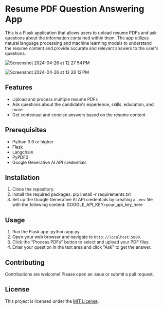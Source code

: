 # Resume PDF Question Answering App

This is a Flask application that allows users to upload resume PDFs and ask questions about the information contained within them. The app utilizes natural language processing and machine learning models to understand the resume content and provide accurate and relevant answers to the user's questions.


![Screenshot 2024-04-26 at 12 27 54 PM](https://github.com/prakrit338/AI-resume/assets/72137633/890da091-b415-4f96-8a8b-06d220099d04)

![Screenshot 2024-04-26 at 12 28 12 PM](https://github.com/prakrit338/AI-resume/assets/72137633/9c61a4a1-c40d-4347-8a26-76595703407f)


## Features

- Upload and process multiple resume PDFs
- Ask questions about the candidate's experience, skills, education, and more
- Get contextual and concise answers based on the resume content

## Prerequisites

- Python 3.6 or higher
- Flask
- Langchain
- PyPDF2
- Google Generative AI API credentials

## Installation

1. Clone the repository:
2. Install the required packages:
pip install -r requirements.txt
3. Set up the Google Generative AI API credentials by creating a `.env` file with the following content:
GOOGLE_API_KEY=your_api_key_here

## Usage

1. Run the Flask app:
python app.py
2. Open your web browser and navigate to `http://localhost:5000`.
3. Click the "Process PDFs" button to select and upload your PDF files.
4. Enter your question in the text area and click "Ask" to get the answer.

## Contributing

Contributions are welcome! Please open an issue or submit a pull request.

## License

This project is licensed under the [MIT License](LICENSE).

